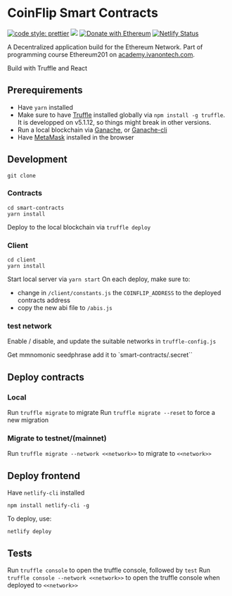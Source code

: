 # CoinFlip Smart Contracts

[![code style: prettier](https://img.shields.io/badge/code_style-prettier-ff69b4.svg)](https://github.com/prettier/prettier)
[![](https://img.shields.io/badge/Ivan%20on%20Tech%20Academy-Ethereum%20201-blue)](https://academy.ivanontech.com/a/17936/3zF57WQv)
[![Donate with Ethereum](https://en.cryptobadges.io/badge/micro/0x7a4577D692e37b49987d488eFF2c18186A7f6b2A)](https://en.cryptobadges.io/donate/0x7a4577D692e37b49987d488eFF2c18186A7f6b2A)
[![Netlify Status](https://api.netlify.com/api/v1/badges/76d848df-b740-4850-a007-ad3e8d70e8ef/deploy-status)](https://app.netlify.com/sites/flippincoin/deploys)

A Decentralized application build for the Ethereum Network.
Part of programming course Ethereum201 on [academy.ivanontech.com](https://academy.ivanontech.com/a/17936/3zF57WQv).

Build with Truffle and React

## Prerequirements

- Have `yarn` installed
- Make sure to have [Truffle](https://www.trufflesuite.com/docs) installed globally via `npm install -g truffle`. It is developped on v5.1.12, so things might break in other versions.
- Run a local blockchain via [Ganache](https://www.trufflesuite.com/docs/ganache/overview), or [Ganache-cli](https://github.com/trufflesuite/ganache-cli)
- Have [MetaMask](https://metamask.io/) installed in the browser

## Development

```
git clone
```

### Contracts

```
cd smart-contracts
yarn install
```

Deploy to the local blockchain via `truffle deploy`

### Client

```
cd client
yarn install
```

Start local server via `yarn start`
On each deploy, make sure to:

- change in `/client/constants.js` the `COINFLIP_ADDRESS` to the deployed contracts address
- copy the new abi file to `/abis.js`

### test network

Enable / disable, and update the suitable networks in `truffle-config.js`

Get mmnomonic seedphrase add it to `smart-contracts/.secret``

## Deploy contracts

### Local

Run `truffle migrate` to migrate
Run `truffle migrate --reset` to force a new migration

### Migrate to testnet/(mainnet)

Run `truffle migrate --network <<network>>` to migrate to `<<network>>`

## Deploy frontend

Have `netlify-cli` installed

```
npm install netlify-cli -g
```

To deploy, use:

```
netlify deploy
```

## Tests

Run `truffle console` to open the truffle console, followed by `test`
Run `truffle console --network <<network>>` to open the truffle console when deployed to `<<network>>`
